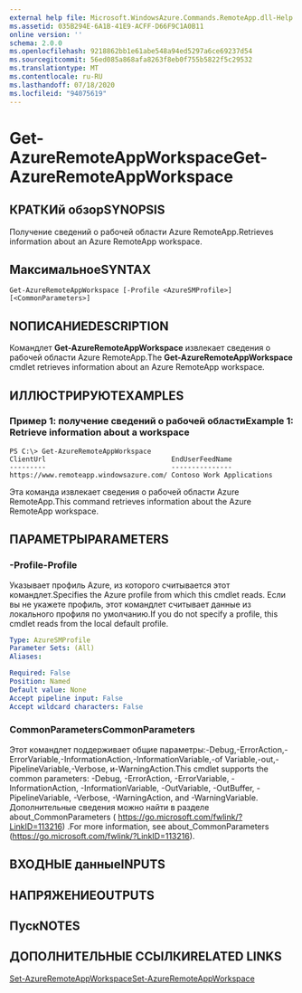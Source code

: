 ```yaml
---
external help file: Microsoft.WindowsAzure.Commands.RemoteApp.dll-Help.xml
ms.assetid: 035B294E-6A1B-41E9-ACFF-D66F9C1A0B11
online version: ''
schema: 2.0.0
ms.openlocfilehash: 9218862bb1e61abe548a94ed5297a6ce69237d54
ms.sourcegitcommit: 56ed085a868afa8263f8eb0f755b5822f5c29532
ms.translationtype: MT
ms.contentlocale: ru-RU
ms.lasthandoff: 07/18/2020
ms.locfileid: "94075619"
---
```

# <span data-ttu-id="484b6-101">Get-AzureRemoteAppWorkspace</span><span class="sxs-lookup"><span data-stu-id="484b6-101">Get-AzureRemoteAppWorkspace</span></span>

## <span data-ttu-id="484b6-102">КРАТКИй обзор</span><span class="sxs-lookup"><span data-stu-id="484b6-102">SYNOPSIS</span></span>
<span data-ttu-id="484b6-103">Получение сведений о рабочей области Azure RemoteApp.</span><span class="sxs-lookup"><span data-stu-id="484b6-103">Retrieves information about an Azure RemoteApp workspace.</span></span>

## <span data-ttu-id="484b6-104">Максимальное</span><span class="sxs-lookup"><span data-stu-id="484b6-104">SYNTAX</span></span>

```
Get-AzureRemoteAppWorkspace [-Profile <AzureSMProfile>] [<CommonParameters>]
```

## <span data-ttu-id="484b6-105">NОПИСАНИЕ</span><span class="sxs-lookup"><span data-stu-id="484b6-105">DESCRIPTION</span></span>
<span data-ttu-id="484b6-106">Командлет **Get-AzureRemoteAppWorkspace** извлекает сведения о рабочей области Azure RemoteApp.</span><span class="sxs-lookup"><span data-stu-id="484b6-106">The **Get-AzureRemoteAppWorkspace** cmdlet retrieves information about an Azure RemoteApp workspace.</span></span>

## <span data-ttu-id="484b6-107">ИЛЛЮСТРИРУЮТ</span><span class="sxs-lookup"><span data-stu-id="484b6-107">EXAMPLES</span></span>

### <span data-ttu-id="484b6-108">Пример 1: получение сведений о рабочей области</span><span class="sxs-lookup"><span data-stu-id="484b6-108">Example 1: Retrieve information about a workspace</span></span>
```
PS C:\> Get-AzureRemoteAppWorkspace
ClientUrl                               EndUserFeedName
---------                               ---------------
https://www.remoteapp.windowsazure.com/ Contoso Work Applications
```

<span data-ttu-id="484b6-109">Эта команда извлекает сведения о рабочей области Azure RemoteApp.</span><span class="sxs-lookup"><span data-stu-id="484b6-109">This command retrieves information about the Azure RemoteApp workspace.</span></span>

## <span data-ttu-id="484b6-110">ПАРАМЕТРЫ</span><span class="sxs-lookup"><span data-stu-id="484b6-110">PARAMETERS</span></span>

### <span data-ttu-id="484b6-111">-Profile</span><span class="sxs-lookup"><span data-stu-id="484b6-111">-Profile</span></span>
<span data-ttu-id="484b6-112">Указывает профиль Azure, из которого считывается этот командлет.</span><span class="sxs-lookup"><span data-stu-id="484b6-112">Specifies the Azure profile from which this cmdlet reads.</span></span>
<span data-ttu-id="484b6-113">Если вы не укажете профиль, этот командлет считывает данные из локального профиля по умолчанию.</span><span class="sxs-lookup"><span data-stu-id="484b6-113">If you do not specify a profile, this cmdlet reads from the local default profile.</span></span>

```yaml
Type: AzureSMProfile
Parameter Sets: (All)
Aliases: 

Required: False
Position: Named
Default value: None
Accept pipeline input: False
Accept wildcard characters: False
```

### <span data-ttu-id="484b6-114">CommonParameters</span><span class="sxs-lookup"><span data-stu-id="484b6-114">CommonParameters</span></span>
<span data-ttu-id="484b6-115">Этот командлет поддерживает общие параметры:-Debug,-ErrorAction,-ErrorVariable,-InformationAction,-InformationVariable,-of Variable,-out,-PipelineVariable,-Verbose, и-WarningAction.</span><span class="sxs-lookup"><span data-stu-id="484b6-115">This cmdlet supports the common parameters: -Debug, -ErrorAction, -ErrorVariable, -InformationAction, -InformationVariable, -OutVariable, -OutBuffer, -PipelineVariable, -Verbose, -WarningAction, and -WarningVariable.</span></span> <span data-ttu-id="484b6-116">Дополнительные сведения можно найти в разделе about_CommonParameters ( https://go.microsoft.com/fwlink/?LinkID=113216) .</span><span class="sxs-lookup"><span data-stu-id="484b6-116">For more information, see about_CommonParameters (https://go.microsoft.com/fwlink/?LinkID=113216).</span></span>

## <span data-ttu-id="484b6-117">ВХОДНЫЕ данные</span><span class="sxs-lookup"><span data-stu-id="484b6-117">INPUTS</span></span>

## <span data-ttu-id="484b6-118">НАПРЯЖЕНИЕ</span><span class="sxs-lookup"><span data-stu-id="484b6-118">OUTPUTS</span></span>

## <span data-ttu-id="484b6-119">Пуск</span><span class="sxs-lookup"><span data-stu-id="484b6-119">NOTES</span></span>

## <span data-ttu-id="484b6-120">ДОПОЛНИТЕЛЬНЫЕ ССЫЛКИ</span><span class="sxs-lookup"><span data-stu-id="484b6-120">RELATED LINKS</span></span>

[<span data-ttu-id="484b6-121">Set-AzureRemoteAppWorkspace</span><span class="sxs-lookup"><span data-stu-id="484b6-121">Set-AzureRemoteAppWorkspace</span></span>](./Set-AzureRemoteAppWorkspace.md)


